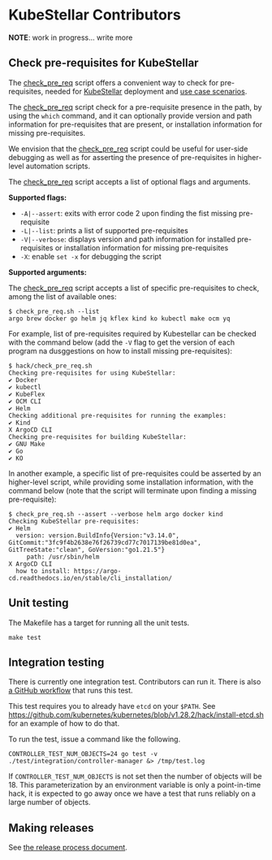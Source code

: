 # KubeStellar Contributors

**NOTE**: work in progress... write more

## Check pre-requisites for KubeStellar

The [check_pre_req](../../../hack/check_pre_req.sh) script offers a convenient way to check for pre-requisites, needed for [KubeStellar](./pre-reqs.md) deployment and [use case scenarios](./examples.md).

The [check_pre_req](../../../hack/check_pre_req.sh) script check for a pre-requisite presence in the path, by using the `which` command, and it can optionally provide version and path information for pre-requisites that are present, or installation information for missing pre-requisites.

We envision that the [check_pre_req](../../../hack/check_pre_req.sh) script could be useful for user-side debugging as well as for asserting the presence of pre-requisites in higher-level automation scripts.

The [check_pre_req](../../../hack/check_pre_req.sh) script accepts a list of optional flags and arguments.

**Supported flags:**

- `-A|--assert`: exits with error code 2 upon finding the fist missing pre-requisite
- `-L|--list`: prints a list of supported pre-requisites
- `-V|--verbose`: displays version and path information for installed pre-requisites or installation information for missing pre-requisites
- `-X`: enable `set -x` for debugging the script

**Supported arguments:**

The [check_pre_req](../../../hack/check_pre_req.sh) script accepts a list of specific pre-requisites to check, among the list of available ones:

```shell
$ check_pre_req.sh --list
argo brew docker go helm jq kflex kind ko kubectl make ocm yq
```

For example, list of pre-requisites required by Kubestellar can be checked with the command below (add the `-V` flag to get the version of each program na dusggestions on how to install missing pre-requisites):

```shell
$ hack/check_pre_req.sh
Checking pre-requisites for using KubeStellar:
✔ Docker
✔ kubectl
✔ KubeFlex
✔ OCM CLI
✔ Helm
Checking additional pre-requisites for running the examples:
✔ Kind
X ArgoCD CLI
Checking pre-requisites for building KubeStellar:
✔ GNU Make
✔ Go
✔ KO
```

In another example, a specific list of pre-requisites could be asserted by an higher-level script, while providing some installation information, with the command below (note that the script will terminate upon finding a missing pre-requisite):

```shell
$ check_pre_req.sh --assert --verbose helm argo docker kind
Checking KubeStellar pre-requisites:
✔ Helm
  version: version.BuildInfo{Version:"v3.14.0", GitCommit:"3fc9f4b2638e76f26739cd77c7017139be81d0ea", GitTreeState:"clean", GoVersion:"go1.21.5"}
     path: /usr/sbin/helm
X ArgoCD CLI
  how to install: https://argo-cd.readthedocs.io/en/stable/cli_installation/
```

## Unit testing

The Makefile has a target for running all the unit tests.

```shell
make test
```

## Integration testing

There is currently one integration test. Contributors can run it. There is also [a GitHub workflow](../../../.github/workflows/pr-test-integration.yml) that runs this test.

This test requires you to already have `etcd` on your `$PATH`.
See https://github.com/kubernetes/kubernetes/blob/v1.28.2/hack/install-etcd.sh for an example of how to do that.

To run the test, issue a command like the following.

```shell
CONTROLLER_TEST_NUM_OBJECTS=24 go test -v ./test/integration/controller-manager &> /tmp/test.log
```

If `CONTROLLER_TEST_NUM_OBJECTS` is not set then the number of objects
will be 18. This parameterization by an environment variable is only a
point-in-time hack, it is expected to go away once we have a test that
runs reliably on a large number of objects.

## Making releases

See [the release process document](release.md).
